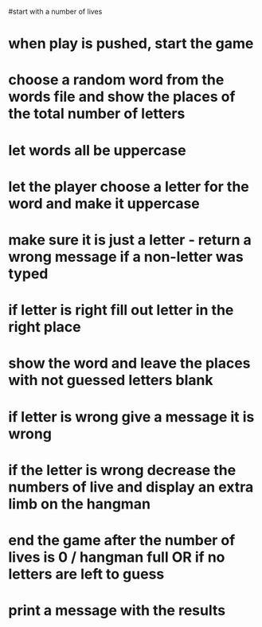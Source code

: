 




#start with a number of lives

# when play is pushed, start the game

# choose a random word from the words file and show the places of the total number of letters

# let words all be uppercase

# let the player choose a letter for the word and make it uppercase

# make sure it is just a letter - return a wrong message if a non-letter was typed

# if letter is right fill out letter in the right place

# show the word and leave the places with not guessed letters blank

# if letter is wrong give a message it is wrong

# if the letter is wrong decrease the numbers of live and display an extra limb on the hangman

# end the game after the number of lives is 0 / hangman full OR if no letters are left to guess

# print a message with the results




